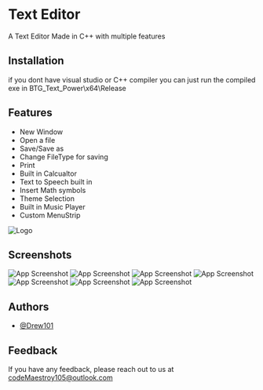 
# Text Editor

A Text Editor Made in C++ with multiple features


## Installation

if you dont have visual studio or C++ compiler you can just run the compiled exe in BTG_Text_Power\x64\Release

    
## Features

- New Window
- Open a file
- Save/Save as
- Change FileType for saving
- Print
- Built in Calcualtor
- Text to Speech built in
- Insert Math symbols
- Theme Selection
- Built in Music Player
- Custom MenuStrip


![Logo](https://cdn.discordapp.com/attachments/1074754322585366671/1200459813906296872/text-editor_2-2.png)


## Screenshots

![App Screenshot](https://cdn.discordapp.com/attachments/1074754322585366671/1200459305250459739/image.png)
![App Screenshot](https://cdn.discordapp.com/attachments/1074754322585366671/1200462239233232926/image.png)
![App Screenshot](https://cdn.discordapp.com/attachments/1074754322585366671/1200462491122159707/image.png)
![App Screenshot](https://cdn.discordapp.com/attachments/1074754322585366671/1200462637675315320/image.png)
![App Screenshot](https://cdn.discordapp.com/attachments/1074754322585366671/1200462863291138078/image.png)
![App Screenshot](https://cdn.discordapp.com/attachments/1074754322585366671/1200463087933870190/image.png)
![App Screenshot](https://cdn.discordapp.com/attachments/1074754322585366671/1200464972354953318/image.png)



## Authors

- [@Drew101](https://github.com/JustinDrew101)


## Feedback

If you have any feedback, please reach out to us at codeMaestroy105@outlook.com

